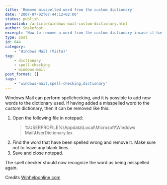```yaml
---
title: 'Remove misspelled word from the custom dictionary'
date: '2007-07-02T07:44:12+02:00'
status: publish
permalink: /article/windows-mail-custom-dictionary.html
author: Snakefoot
excerpt: 'How to remove a word from the custom dictionary incase it has been spelled wrong.'
type: post
id: 644
category:
    - 'Windows Mail (Vista)'
tag:
    - dictionary
    - spell-checking
    - windows-mail
post_format: []
tags:
    - 'windows-mail,spell-checking,dictionary'
---
```

Windows Mail can perform spellchecking, and it is possible to add new words to the dictionary used. If having added a misspelled word to the custom dictionary, then it can be removed like this:

1. Open the following file in notepad:
   > %USERPROFILE%\\Appdata\\Local\\Microsoft\\Windows Mail\\UserDictionary.lex
2. Find the word that have been spelled wrong and remove it. Make sure not to leave any blank lines.
3. Save and close notepad.
 
 The spell checker should now recognize the word as being misspelled again.  
  
 Credits [Winhelponline.com](http://www.winhelponline.com/)